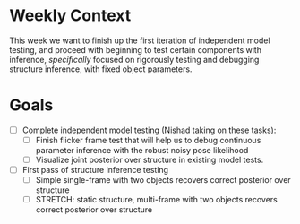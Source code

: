 # Weekly Context

This week we want to finish up the first iteration of independent model
testing, and proceed with beginning to test certain components with inference,
*specifically* focused on rigorously testing and debugging structure inference,
with fixed object parameters.


# Goals

* [ ] Complete independent model testing (Nishad taking on these tasks):
    * [ ] Finish flicker frame test that will help us to debug continuous
          parameter inference with the robust noisy pose likelihood
    * [ ] Visualize joint posterior over structure in existing model tests.
* [ ] First pass of structure inference testing
    * [ ] Simple single-frame with two objects recovers correct posterior over
          structure
    * [ ] STRETCH: static structure, multi-frame with two objects recovers
          correct posterior over structure

